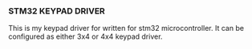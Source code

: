 ### STM32 KEYPAD DRIVER

This is my keypad driver for written for stm32 microcontroller. It can be configured as either 3x4 or 4x4 keypad driver.

